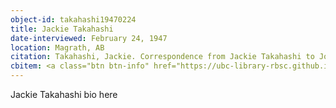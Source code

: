 ```yaml
---
object-id: takahashi19470224
title: Jackie Takahashi
date-interviewed: February 24, 1947
location: Magrath, AB
citation: Takahashi, Jackie. Correspondence from Jackie Takahashi to Joan Gillis. 24 February 1947. RBSC-ARC-1786-01-33. Joan Gillis fonds. University of British Columbia Library Rare Books and Special Collections, Vancouver, Canada.
cbitem: <a class="btn btn-info" href="https://ubc-library-rbsc.github.io/gillis-2021/item.html?id=gillis028">View Item</a>
---
```


Jackie Takahashi bio here
